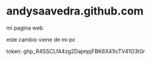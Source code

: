 # andysaavedra.github.com
mi pagina web

este cambio viene de mi pc

token: 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
